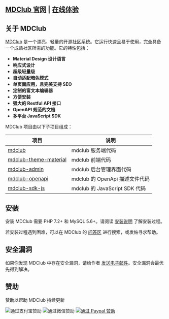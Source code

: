 ## [MDClub 官网](https://mdclub.org) | [在线体验](https://community.mdclub.org)

## 关于 MDClub

[MDClub](https://mdclub.org) 是一个漂亮、轻量的开源社区系统。它运行快速且易于使用，完全具备一个成熟社区所需的功能。它的特性包括：

* **Material Design 设计语言**
* **响应式设计**
* **超级轻量级**
* **自动适配暗色模式**
* **单页面应用，且完美支持 SEO**
* **定制的富文本编辑器**
* **方便安装**
* **强大的 Restful API 接口**
* **OpenAPI 规范的文档**
* **多平台 JavaScript SDK**

MDClub 项目由以下子项目组成：

| 项目  | 说明 |
| ---- | ---- |
| [mdclub](https://github.com/zdhxiong/mdclub) | mdclub 服务端代码 |
| [mdclub-theme-material](https://github.com/zdhxiong/mdclub-theme-material) | mdclub 前端代码 |
| [mdclub-admin](https://github.com/zdhxiong/mdclub-admin) | mdclub 后台管理界面代码 |
| [mdclub-openapi](https://github.com/zdhxiong/mdclub-openapi) | mdclub 的 OpenApi 描述文件代码 |
| [mdclub-sdk-js](https://github.com/zdhxiong/mdclub-sdk-js) | mdclub 的 JavaScript SDK 代码 |

## 安装

安装 MDClub 需要 PHP 7.2+ 和 MySQL 5.6+。请阅读 [安装说明](https://community.mdclub.org/articles/2) 了解安装过程。

若安装过程遇到困难，可以在 MDClub 的 [问答区](https://community.mdclub.org/questions) 进行搜索，或发帖寻求帮助。

## 安全漏洞

如果你发现 MDClub 中存在安全漏洞，请给作者 [发送电子邮件](mailto:zdhxiong@gmail.com)。安全漏洞会最优先得到解决。

## 赞助

赞助以帮助 MDClub 持续更新

![通过支付宝赞助](https://ww1.sinaimg.cn/large/63f511e3gy1ffhw0jj5n4j206o089dge.jpg)
![通过微信赞助](https://ww1.sinaimg.cn/large/63f511e3gy1ffhw0vkaeaj206o0890ta.jpg)
[![通过 Paypal 赞助](https://ww1.sinaimg.cn/large/63f511e3gy1fff6937xzbj203w00y3yc.jpg)](https://www.paypal.me/zdhxiong/5)
